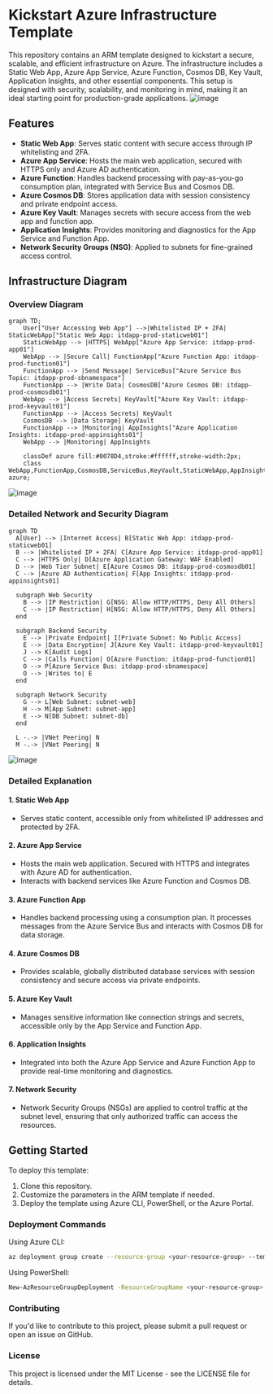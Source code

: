 # Kickstart Azure Infrastructure Template

This repository contains an ARM template designed to kickstart a secure, scalable, and efficient infrastructure on Azure. The infrastructure includes a Static Web App, Azure App Service, Azure Function, Cosmos DB, Key Vault, Application Insights, and other essential components. This setup is designed with security, scalability, and monitoring in mind, making it an ideal starting point for production-grade applications.
![image](https://github.com/user-attachments/assets/3ceebb64-16d8-45dd-8d40-7af09b2b2c37)

## Features

- **Static Web App**: Serves static content with secure access through IP whitelisting and 2FA.
- **Azure App Service**: Hosts the main web application, secured with HTTPS only and Azure AD authentication.
- **Azure Function**: Handles backend processing with pay-as-you-go consumption plan, integrated with Service Bus and Cosmos DB.
- **Azure Cosmos DB**: Stores application data with session consistency and private endpoint access.
- **Azure Key Vault**: Manages secrets with secure access from the web app and function app.
- **Application Insights**: Provides monitoring and diagnostics for the App Service and Function App.
- **Network Security Groups (NSG)**: Applied to subnets for fine-grained access control.

## Infrastructure Diagram

### Overview Diagram

```mermaid
graph TD;
    User["User Accessing Web App"] -->|Whitelisted IP + 2FA| StaticWebApp["Static Web App: itdapp-prod-staticweb01"]
    StaticWebApp --> |HTTPS| WebApp["Azure App Service: itdapp-prod-app01"]
    WebApp --> |Secure Call| FunctionApp["Azure Function App: itdapp-prod-function01"]
    FunctionApp --> |Send Message| ServiceBus["Azure Service Bus Topic: itdapp-prod-sbnamespace"]
    FunctionApp --> |Write Data| CosmosDB["Azure Cosmos DB: itdapp-prod-cosmosdb01"]
    WebApp --> |Access Secrets| KeyVault["Azure Key Vault: itdapp-prod-keyvault01"]
    FunctionApp --> |Access Secrets| KeyVault
    CosmosDB --> |Data Storage| KeyVault
    FunctionApp --> |Monitoring| AppInsights["Azure Application Insights: itdapp-prod-appinsights01"]
    WebApp --> |Monitoring| AppInsights
    
    classDef azure fill:#0078D4,stroke:#ffffff,stroke-width:2px;
    class WebApp,FunctionApp,CosmosDB,ServiceBus,KeyVault,StaticWebApp,AppInsights azure;
```
![image](https://github.com/user-attachments/assets/2010f98b-c09b-4689-b64e-93e87308b9d4)


### Detailed Network and Security Diagram
```mermaid
graph TD
  A[User] --> |Internet Access| B[Static Web App: itdapp-prod-staticweb01]
  B --> |Whitelisted IP + 2FA| C[Azure App Service: itdapp-prod-app01]
  C --> |HTTPS Only| D[Azure Application Gateway: WAF Enabled]
  D --> |Web Tier Subnet| E[Azure Cosmos DB: itdapp-prod-cosmosdb01]
  C --> |Azure AD Authentication| F[App Insights: itdapp-prod-appinsights01]
  
  subgraph Web Security
    B --> |IP Restriction| G[NSG: Allow HTTP/HTTPS, Deny All Others]
    C --> |IP Restriction| H[NSG: Allow HTTP/HTTPS, Deny All Others]
  end

  subgraph Backend Security
    E --> |Private Endpoint| I[Private Subnet: No Public Access]
    E --> |Data Encryption| J[Azure Key Vault: itdapp-prod-keyvault01]
    J --> K[Audit Logs]
    C --> |Calls Function| O[Azure Function: itdapp-prod-function01]
    O --> P[Azure Service Bus: itdapp-prod-sbnamespace]
    O --> |Writes to| E
  end
  
  subgraph Network Security
    G --> L[Web Subnet: subnet-web]
    H --> M[App Subnet: subnet-app]
    E --> N[DB Subnet: subnet-db]
  end

  L -.-> |VNet Peering| N
  M -.-> |VNet Peering| N
```

![image](https://github.com/user-attachments/assets/39067d01-3f97-4c4d-bd65-48d74d9eb9ed)

### Detailed Explanation

#### 1. **Static Web App**
   - Serves static content, accessible only from whitelisted IP addresses and protected by 2FA.

#### 2. **Azure App Service**
   - Hosts the main web application. Secured with HTTPS and integrates with Azure AD for authentication.
   - Interacts with backend services like Azure Function and Cosmos DB.

#### 3. **Azure Function App**
   - Handles backend processing using a consumption plan. It processes messages from the Azure Service Bus and interacts with Cosmos DB for data storage.

#### 4. **Azure Cosmos DB**
   - Provides scalable, globally distributed database services with session consistency and secure access via private endpoints.

#### 5. **Azure Key Vault**
   - Manages sensitive information like connection strings and secrets, accessible only by the App Service and Function App.

#### 6. **Application Insights**
   - Integrated into both the Azure App Service and Azure Function App to provide real-time monitoring and diagnostics.

#### 7. **Network Security**
   - Network Security Groups (NSGs) are applied to control traffic at the subnet level, ensuring that only authorized traffic can access the resources.

## Getting Started

To deploy this template:

1. Clone this repository.
2. Customize the parameters in the ARM template if needed.
3. Deploy the template using Azure CLI, PowerShell, or the Azure Portal.

### Deployment Commands

Using Azure CLI:

```bash
az deployment group create --resource-group <your-resource-group> --template-file azuredeploy.json
```

Using PowerShell:
```bash
New-AzResourceGroupDeployment -ResourceGroupName <your-resource-group> -TemplateFile azuredeploy.json
```

### Contributing
If you'd like to contribute to this project, please submit a pull request or open an issue on GitHub.

### License
This project is licensed under the MIT License - see the LICENSE file for details.

